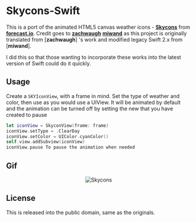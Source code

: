 # Skycons-Swift

This is a port of the animated HTML5 canvas weather icons - [**Skycons**](http://darkskyapp.github.io/skycons/) from [**forecast.io**](http://forecast.io). Credit goes to [**zachwaugh**](https://github.com/zachwaugh/cocoa-skycons) [**miwand**](https://github.com/miwand/Skycons-Swift) as this project is originally translated from [**zachwaugh**] 's work and modified legacy Swift 2.x from [**miwand**].

I did this so that those wanting to incorporate these works into the latest version of Swift could do it quickly.

## Usage

Create a `SKYIconView`, with a frame in mind. Set the type of weather and color, then use as you would use a UIView. It will be animated by default and the animation can be turned off by setting the new that you have created to pause 

```Swift
let iconView = SkyconView(frame: frame)
iconView.setType = .ClearDay
iconView.setColor = UIColor.cyanColor()
self.view.addSubview(iconView)
iconView.pause To pause the animation when needed
```

## Gif

<p align="center">
  <img src="https://github.com/marklise/Skycons-Swift/blob/master/skycons-Gif.gif" alt="Skycons"/>
</p>


## License

This is released into the public domain, same as the originals.
